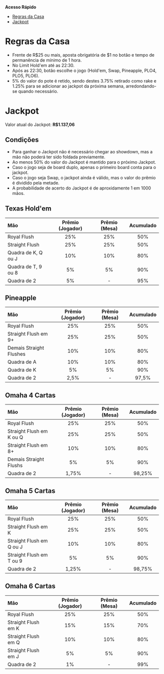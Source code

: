 **Acesso Rápido**
- [Regras da Casa](index.md#regras-da-casa)
- [Jackpot](index.md#jackpot)

# Regras da Casa

- Frente de R$25 ou mais, aposta obrigatória de $1 no botão e tempo de permanência de mínimo de 1 hora.
- No Limit Hold'em até as 22:30.
- Após as 22:30, botão escolhe o jogo (Hold'em, Swap, Pineapple, PLO4, PLO5, PLO6).
- 5% do valor do pote é retido, sendo destes 3.75% retirado como rake e 1.25% para se adicionar ao jackpot da próxima semana, arredondando-se quando necessário.

# Jackpot
Valor atual do Jackpot: **R$1.137,06**

## Condições
- Para ganhar o Jackpot não é necessário chegar ao showdown, mas a mão não poderá ter sido foldada previamente.
- Ao menos 50% do valor do Jackpot é mantido para o próximo Jackpot.
- Caso o jogo seja de board duplo, apenas o primeiro board conta para o jackpot.
- Caso o jogo seja Swap, o jackpot ainda é válido, mas o valor do prêmio é dividido pela metade.
- A probabilidade de acerto do Jackpot é de aproxidamente 1 em 1000 mãos.

## Texas Hold'em

| Mão | Prêmio (Jogador) | Prêmio (Mesa) | Acumulado |
| :-- | :--:| :--: | :--: |
| Royal Flush | 25% | 25% | 50% |
| Straight Flush | 25% | 25% | 50% |
| Quadra de K, Q ou J | 10% | 10% | 80% |
| Quadra de T, 9 ou 8 | 5% | 5% | 90% |
| Quadra de 2 | 5% | - | 95% |

## Pineapple

| Mão | Prêmio (Jogador) | Prêmio (Mesa) | Acumulado |
| :-- | :--:| :--: | :--: |
| Royal Flush | 25% | 25% | 50% |
| Straight Flush em 9+ | 25% | 25% | 50% |
| Demais Straight Flushes | 10% | 10% | 80% |
| Quadra de A | 10% | 10% | 80% |
| Quadra de K | 5% | 5% | 90% |
| Quadra de 2 | 2,5% | - | 97,5% |

## Omaha 4 Cartas

| Mão | Prêmio (Jogador) | Prêmio (Mesa) | Acumulado |
| :-- | :--:| :--: | :--: |
| Royal Flush | 25% | 25% | 50% |
| Straight Flush em K ou Q | 25% | 25% | 50% |
| Straight Flush em 8+ | 10% | 10% | 80% |
| Demais Straight Flushs | 5% | 5% | 90% |
| Quadra de 2 | 1,75% | - | 98,25% |

## Omaha 5 Cartas

| Mão | Prêmio (Jogador) | Prêmio (Mesa) | Acumulado |
| :-- | :--:| :--: | :--: |
| Royal Flush | 25% | 25% | 50% |
| Straight Flush em K | 25% | 25% | 50% |
| Straight Flush em Q ou J | 10% | 10% | 80% |
| Straight Flush em T ou 9 | 5% | 5% | 90% |
| Quadra de 2 | 1,25% | - | 98,75% |

## Omaha 6 Cartas

| Mão | Prêmio (Jogador) | Prêmio (Mesa) | Acumulado |
| :-- | :--:| :--: | :--: |
| Royal Flush | 25% | 25% | 50% |
| Straight Flush em K | 15% | 15% | 70% |
| Straight Flush em Q | 10% | 10% | 80% |
| Straight Flush em J | 5% | 5% | 90% |
| Quadra de 2 | 1% | - | 99% |
